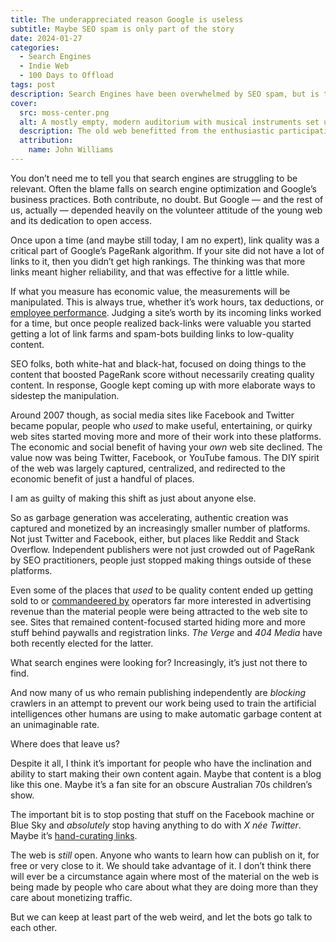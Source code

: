 ```yaml
---
title: The underappreciated reason Google is useless
subtitle: Maybe SEO spam is only part of the story
date: 2024-01-27
categories:
  - Search Engines
  - Indie Web
  - 100 Days to Offload
tags: post
description: Search Engines have been overwhelmed by SEO spam, but is the struggling open web part of the problem?
cover:
  src: moss-center.png
  alt: A mostly empty, modern auditorium with musical instruments set up on the stage. The picture has been taken from the balcony. Small box seats are visible to either side. A screen on stage promotes details of the NPR show Mountain Stage
  description: The old web benefitted from the enthusiastic participation of many people, but the social media era has redirected much of that energy elsewhere.
  attribution:
    name: John Williams
---
```


You don’t need me to tell you that search engines are struggling to be relevant. Often the blame falls on search engine optimization and Google’s business practices. Both contribute, no doubt. But Google — and the rest of us, actually — depended heavily on the volunteer attitude of the young web and its dedication to open access.

Once upon a time (and maybe still today, I am no expert), link quality was a critical part of Google’s PageRank algorithm. If your site did not have a lot of links to it, then you didn’t get high rankings. The thinking was that more links meant higher reliability, and that was effective for a little while.

If what you measure has economic value, the measurements will be manipulated. This is always true, whether it’s work hours, tax deductions, or [employee performance](https://hbr.org/2019/09/dont-let-metrics-undermine-your-business). Judging a site’s worth by its incoming links worked for a time, but once people realized back-links were valuable you started getting a lot of link farms and spam-bots building links to low-quality content.

SEO folks, both white-hat and black-hat, focused on doing things to the content that boosted PageRank score without necessarily creating quality content. In response, Google kept coming up with more elaborate ways to sidestep the manipulation.

Around 2007 though, as social media sites like Facebook and Twitter became popular, people who _used_ to make useful, entertaining, or quirky web sites started moving more and more of their work into these platforms. The economic and social benefit of having your _own_ web site declined. The value now was being Twitter, Facebook, or YouTube famous. The DIY spirit of the web was largely captured, centralized, and redirected to the economic benefit of just a handful of places.

I am as guilty of making this shift as just about anyone else.

So as garbage generation was accelerating, authentic creation was captured and monetized by an increasingly smaller number of platforms. Not just Twitter and Facebook, either, but places like Reddit and Stack Overflow. Independent publishers were not just crowded out of PageRank by SEO practitioners, people just stopped making things outside of these platforms.

Even some of the places that _used_ to be quality content ended up getting sold to or [commandeered by](https://www.businessinsider.com/the-hairpin-blog-ai-spam-content-farm-cybersquatting-2024-1?op=1) operators far more interested in advertising revenue than the material people were being attracted to the web site to see. Sites that remained content-focused started hiding more and more stuff behind paywalls and registration links. _The Verge_ and _404 Media_ have both recently elected for the latter.

What search engines were looking for? Increasingly, it’s just not there to find.

And now many of us who remain publishing independently are _blocking_ crawlers in an attempt to prevent our work being used to train the artificial intelligences other humans are using to make automatic garbage content at an unimaginable rate.

Where does that leave us?

Despite it all, I think it’s important for people who have the inclination and ability to start making their own content again. Maybe that content is a blog like this one. Maybe it’s a fan site for an obscure Australian 70s children’s show.

The important bit is to stop posting that stuff on the Facebook machine or Blue Sky and _absolutely_ stop having anything to do with _X née Twitter_. Maybe it’s [hand-curating links](https://jackyan.com/blog/2023/09/bring-back-the-human-curated-web-directory/).

The web is _still_ open. Anyone who wants to learn how can publish on it, for free or very close to it. We should take advantage of it. I don’t think there will ever be a circumstance again where most of the material on the web is being made by people who care about what they are doing more than they care about monetizing traffic.

But we can keep at least part of the web weird, and let the bots go talk to each other.
